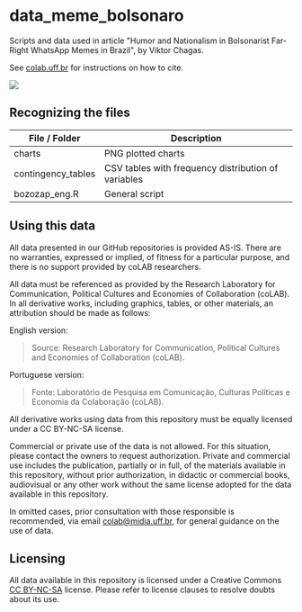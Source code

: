 # data_meme_bolsonaro

Scripts and data used in article "Humor and Nationalism in Bolsonarist Far-Right WhatsApp Memes in Brazil", by Viktor Chagas.

See [colab.uff.br](http://colab-uff.github.io/) for instructions on how to cite.

![](https://raw.githubusercontent.com/ombudsmanviktor/data_meme_bolsonaro/main/charts/chart5.png)


## Recognizing the files

| File / Folder  | Description |
| ------------- | ------------- |
| charts  | PNG plotted charts  |
| contingency_tables  | CSV tables with frequency distribution of variables  |
| bozozap_eng.R | General script  |


## Using this data

All data presented in our GitHub repositories is provided AS-IS. There are no warranties, expressed or implied, of fitness for a particular purpose, and there is no support provided by coLAB researchers.

All data must be referenced as provided by the Research Laboratory for Communication, Political Cultures and Economies of Collaboration (coLAB). In all derivative works, including graphics, tables, or other materials, an attribution should be made as follows:

English version:
> Source: Research Laboratory for Communication, Political Cultures and Economies of Collaboration (coLAB).

Portuguese version:
> Fonte: Laboratório de Pesquisa em Comunicação, Culturas Políticas e Economia da Colaboração (coLAB).

All derivative works using data from this repository must be equally licensed under a CC BY-NC-SA license.

Commercial or private use of the data is not allowed. For this situation, please contact the owners to request authorization. Private and commercial use includes the publication, partially or in full, of the materials available in this repository, without prior authorization, in didactic or commercial books, audiovisual or any other work without the same license adopted for the data available in this repository.

In omitted cases, prior consultation with those responsible is recommended, via email [colab@midia.uff.br](http://mailto:colab@midia.uff.br), for general guidance on the use of data.


## Licensing

All data available in this repository is licensed under a Creative Commons [CC BY-NC-SA](https://creativecommons.org/licenses/by-nc-sa/3.0/) license. Please refer to license clauses to resolve doubts about its use.

